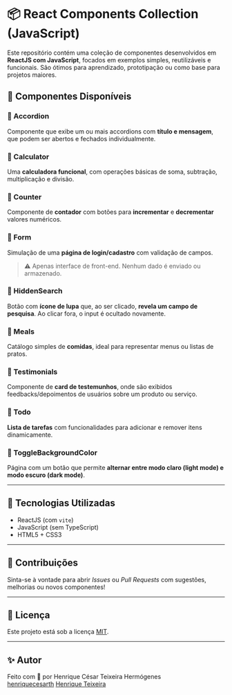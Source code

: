 # 📦 React Components Collection (JavaScript)

Este repositório contém uma coleção de componentes desenvolvidos em **ReactJS com JavaScript**, focados em exemplos simples, reutilizáveis e funcionais. São ótimos para aprendizado, prototipação ou como base para projetos maiores.

## 🧩 Componentes Disponíveis

### 📂 Accordion
Componente que exibe um ou mais accordions com **título e mensagem**, que podem ser abertos e fechados individualmente.

### 📂 Calculator
Uma **calculadora funcional**, com operações básicas de soma, subtração, multiplicação e divisão.

### 📂 Counter
Componente de **contador** com botões para **incrementar** e **decrementar** valores numéricos.

### 📂 Form
Simulação de uma **página de login/cadastro** com validação de campos.  
> ⚠️ Apenas interface de front-end. Nenhum dado é enviado ou armazenado.

### 📂 HiddenSearch
Botão com **ícone de lupa** que, ao ser clicado, **revela um campo de pesquisa**. Ao clicar fora, o input é ocultado novamente.

### 📂 Meals
Catálogo simples de **comidas**, ideal para representar menus ou listas de pratos.

### 📂 Testimonials
Componente de **card de testemunhos**, onde são exibidos feedbacks/depoimentos de usuários sobre um produto ou serviço.

### 📂 Todo
**Lista de tarefas** com funcionalidades para adicionar e remover itens dinamicamente.

### 📂 ToggleBackgroundColor
Página com um botão que permite **alternar entre modo claro (light mode) e modo escuro (dark mode)**.

---

## 🚀 Tecnologias Utilizadas

- ReactJS (com `vite`)
- JavaScript (sem TypeScript)
- HTML5 + CSS3

---

## 🤝 Contribuições

Sinta-se à vontade para abrir *Issues* ou *Pull Requests* com sugestões, melhorias ou novos componentes!

---

## 📄 Licença

Este projeto está sob a licença [MIT](LICENSE).

---

## ✨ Autor

Feito com 💙 por Henrique César Teixeira Hermógenes  
[henriquecesarth](https://github.com/henriquecesarth)
[Henrique Teixeira](https://www.linkedin.com/in/henrique-teixeira24/)
